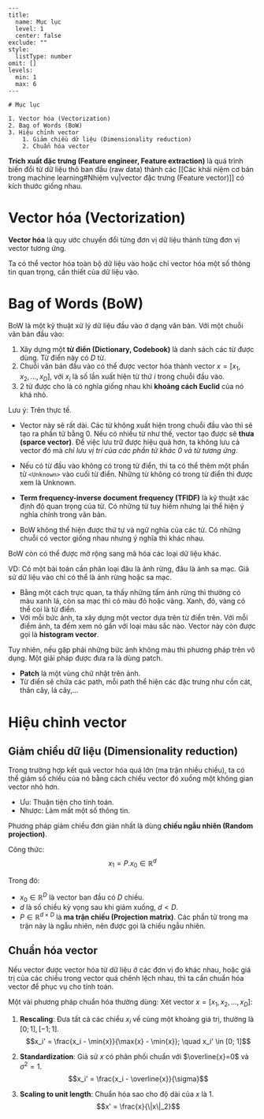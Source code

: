 
```insta-toc
---
title:
  name: Mục lục
  level: 1
  center: false
exclude: ""
style:
  listType: number
omit: []
levels:
  min: 1
  max: 6
---

# Mục lục

1. Vector hóa (Vectorization)
2. Bag of Words (BoW)
3. Hiệu chỉnh vector
    1. Giảm chiều dữ liệu (Dimensionality reduction)
    2. Chuẩn hóa vector
```

**Trích xuất đặc trưng (Feature engineer, Feature extraction)** là quá trình biến đổi từ dữ liệu thô ban đầu (raw data) thành các [[Các khái niệm cơ bản trong machine learning#Nhiệm vụ|vector đặc trưng (Feature vector)]] có kích thước giống nhau.

# Vector hóa (Vectorization)

**Vector hóa** là quy ước chuyển đổi từng đơn vị dữ liệu thành từng đơn vị vector tương ứng.

Ta có thể vector hóa toàn bộ dữ liệu vào hoặc chỉ vector hóa một số thông tin quan trọng, cần thiết của dữ liệu vào.

# Bag of Words (BoW)

BoW là một kỹ thuật xử lý dữ liệu đầu vào ở dạng văn bản. Với một chuỗi văn bản đầu vào:
1. Xây dựng một **từ điển (Dictionary, Codebook)** là danh sách các từ được dùng. Từ điển này có $D$ từ.
2. Chuỗi văn bản đầu vào có thể được vector hóa thành vector $x = [x_1, x_2, ..., x_D]$, với $x_i$ là số lần xuất hiện từ thứ $i$ trong chuỗi đầu vào.
3. 2 từ được cho là có nghĩa giống nhau khi **khoảng cách Euclid** của nó khá nhỏ.

Lưu ý: Trên thực tế.
- Vector này sẽ rất dài. Các từ không xuất hiện trong chuỗi đầu vào thì sẽ tạo ra phần tử bằng 0. Nếu có nhiều từ như thế, vector tạo được sẽ **thưa (sparce vector)**. Để việc lưu trữ được hiệu quả hơn, ta không lưu cả vector đó mà *chỉ lưu vị trí của các phần tử khác 0 và từ tương ứng*.

- Nếu có từ đầu vào không có trong từ điển, thì ta có thể thêm một phần tử `<Unknown>` vào cuối từ điển. Những từ không có trong từ điển thì được xem là Unknown.

- **Term frequency-inverse document frequency (TFIDF)** là kỹ thuật xác định độ quan trọng của từ. Có những từ tuy hiếm nhưng lại thể hiện ý nghĩa chính trong văn bản.

- BoW không thể hiện được thứ tự và ngữ nghĩa của các từ. Có những chuỗi có vector giống nhau nhưng ý nghĩa thì khác nhau.

BoW còn có thể được mở rộng sang mã hóa các loại dữ liệu khác.

VD: Có một bài toán cần phân loại đâu là ảnh rừng, đâu là ảnh sa mạc. Giả sử dữ liệu vào chỉ có thể là ảnh rừng hoặc sa mạc.
- Bằng một cách trực quan, ta thấy những tấm ảnh rừng thì thường có màu xanh lá, còn sa mạc thì có màu đỏ hoặc vàng. Xanh, đỏ, vàng có thể coi là từ điển.
- Với mỗi bức ảnh, ta xây dựng một vector dựa trên từ điển trên. Với mỗi điểm ảnh, ta đếm xem nó gần với loại màu sắc nào. Vector này còn được gọi là **histogram vector**.

Tuy nhiên, nếu gặp phải những bức ảnh không màu thì phương pháp trên vô dụng. Một giải pháp được đưa ra là dùng patch.
- **Patch** là một vùng chữ nhật trên ảnh.
- Từ điển sẽ chứa các path, mỗi path thể hiện các đặc trưng như cồn cát, thân cây, lá cây,...

# Hiệu chỉnh vector

## Giảm chiều dữ liệu (Dimensionality reduction)

Trong trường hợp kết quả vector hóa quá lớn (ma trận nhiều chiều), ta có thể giảm số chiều của nó bằng cách chiếu vector đó xuống một không gian vector nhỏ hơn.
- Ưu: Thuận tiện cho tính toán.
- Nhược: Làm mất một số thông tin.

Phương pháp giảm chiều đơn giản nhất là dùng **chiếu ngẫu nhiên (Random projection)**.

Công thức:
$$x_1 = P.x_0 \in \mathbb{R}^d$$

Trong đó:
- $x_0 \in \mathbb{R}^D$ là vector ban đầu có $D$ chiều.
- $d$ là số chiều kỳ vọng sau khi giảm xuống, $d < D$.
- $P \in \mathbb{R}^{d \times D}$ là **ma trận chiếu (Projection matrix)**. Các phần tử trong ma trận này là ngẫu nhiên, nên được gọi là chiếu ngẫu nhiên.

## Chuẩn hóa vector

Nếu vector được vector hóa từ dữ liệu ở các đơn vị đo khác nhau, hoặc giá trị của các chiều trong vector quá chênh lệch nhau, thì ta cần chuẩn hóa vector để phục vụ cho tính toán.

Một vài phương pháp chuẩn hóa thường dùng:
Xét vector $x = [x_1, x_2,..., x_D]$:
1. **Rescaling**: Đưa tất cả các chiều $x_i$ về cùng một khoảng giá trị, thường là $[0; 1], [-1; 1]$.
$$x_i' = \frac{x_i - \min{x}}{\max{x} - \min{x}}; \quad x_i' \in [0; 1]$$

2. **Standardization**: Giả sử $x$ có phân phối chuẩn với $\overline{x}=0$ và $\sigma^2 = 1$.
$$x_i' = \frac{x_i - \overline{x}}{\sigma}$$

3. **Scaling to unit length**: Chuẩn hóa sao cho độ dài của $x$ là 1.
$$x' = \frac{x}{\|x\|_2}$$
